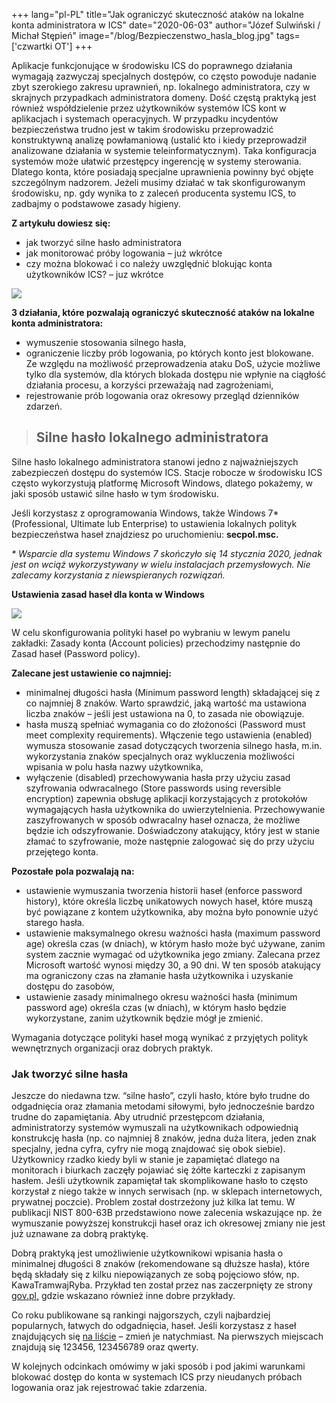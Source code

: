 +++
lang="pl-PL"
title="Jak ograniczyć skuteczność ataków na lokalne konta administratora w ICS"
date="2020-06-03"
author="Józef Sulwiński / Michał Stępień"
image="/blog/Bezpieczenstwo_hasla_blog.jpg"
tags=['czwartki OT']
+++

Aplikacje funkcjonujące w środowisku ICS do poprawnego działania wymagają zazwyczaj specjalnych dostępów, co często powoduje nadanie zbyt szerokiego zakresu uprawnień, np. lokalnego administratora, czy w skrajnych przypadkach administratora domeny. Dość częstą praktyką jest również współdzielenie przez użytkowników systemów ICS kont w aplikacjach i systemach operacyjnych. W przypadku incydentów bezpieczeństwa trudno jest w takim środowisku przeprowadzić konstruktywną analizę powłamaniową (ustalić kto i kiedy przeprowadził analizowane działania w systemie teleinformatycznym). Taka konfiguracja systemów może ułatwić przestępcy ingerencję w systemy sterowania. Dlatego konta, które posiadają specjalne uprawnienia powinny być objęte szczególnym nadzorem. Jeżeli musimy działać w tak skonfigurowanym środowisku, np. gdy wynika to z zaleceń producenta systemu ICS, to zadbajmy o podstawowe zasady higieny.

**Z artykułu dowiesz się:**

*   jak tworzyć silne hasło administratora
*   jak monitorować próby logowania – już wkrótce
*   czy można blokować i co należy uwzględnić blokując konta użytkowników ICS? – juz wkrótce

![](/blog/Bezpieczenstwo_hasla_blog.jpg)

**3 działania, które pozwalają ograniczyć skuteczność ataków na lokalne konta administratora:**

*   wymuszenie stosowania silnego hasła,
*   ograniczenie liczby prób logowania, po których konto jest blokowane. Ze względu na możliwość przeprowadzenia ataku DoS, użycie możliwe tylko dla systemów, dla których blokada dostępu nie wpłynie na ciągłość działania procesu, a korzyści przeważają nad zagrożeniami,
*   rejestrowanie prób logowania oraz okresowy przegląd dzienników zdarzeń.

> Silne hasło lokalnego administratora
> ------------------------------------

Silne hasło lokalnego administratora stanowi jedno z najważniejszych zabezpieczeń dostępu do systemów ICS. Stacje robocze w środowisku ICS często wykorzystują platformę Microsoft Windows, dlatego pokażemy, w jaki sposób ustawić silne hasło w tym środowisku.

Jeśli korzystasz z oprogramowania Windows, także Windows 7\* (Professional, Ultimate lub Enterprise) to ustawienia lokalnych polityk bezpieczeństwa haseł znajdziesz po uruchomieniu: **secpol.msc.**

_\* Wsparcie dla systemu Windows 7 skończyło się 14 stycznia 2020, jednak jest on wciąż wykorzystywany w wielu instalacjach przemysłowych. Nie zalecamy korzystania z niewspieranych rozwiązań._

**Ustawienia zasad haseł dla konta w Windows**

[![](/blog/Ustawienia-zasad-hasel-dla-konta-w-Windows.jpg)](/blog/Ustawienia-zasad-hasel-dla-konta-w-Windows.jpg)

W celu skonfigurowania polityki haseł po wybraniu w lewym panelu zakładki: Zasady konta (Account policies) przechodzimy następnie do Zasad haseł (Password policy).

**Zalecane jest ustawienie co najmniej:**

*   minimalnej długości hasła (Minimum password length) składającej się z co najmniej 8 znaków. Warto sprawdzić, jaką wartość ma ustawiona liczba znaków – jeśli jest ustawiona na 0, to zasada nie obowiązuje.
*   hasła muszą spełniać wymagania co do złożoności (Password must meet complexity requirements). Włączenie tego ustawienia (enabled) wymusza stosowanie zasad dotyczących tworzenia silnego hasła, m.in. wykorzystania znaków specjalnych oraz wykluczenia możliwości wpisania w polu hasła nazwy użytkownika,
*   wyłączenie (disabled) przechowywania hasła przy użyciu zasad szyfrowania odwracalnego (Store passwords using reversible encryption) zapewnia obsługę aplikacji korzystających z protokołów wymagających hasła użytkownika do uwierzytelnienia. Przechowywanie zaszyfrowanych w sposób odwracalny haseł oznacza, że możliwe będzie ich odszyfrowanie. Doświadczony atakujący, który jest w stanie złamać to szyfrowanie, może następnie zalogować się do przy użyciu przejętego konta.

**Pozostałe pola pozwalają na:**

*   ustawienie wymuszania tworzenia historii haseł (enforce password history), które określa liczbę unikatowych nowych haseł, które muszą być powiązane z kontem użytkownika, aby można było ponownie użyć starego hasła.
*   ustawienie maksymalnego okresu ważności hasła (maximum password age) określa czas (w dniach), w którym hasło może być używane, zanim system zacznie wymagać od użytkownika jego zmiany. Zalecana przez Microsoft wartość wynosi między 30, a 90 dni. W ten sposób atakujący ma ograniczony czas na złamanie hasła użytkownika i uzyskanie dostępu do zasobów,
*   ustawienie zasady minimalnego okresu ważności hasła (minimum password age) określa czas (w dniach), w którym hasło będzie wykorzystane, zanim użytkownik będzie mógł je zmienić.

Wymagania dotyczące polityki haseł mogą wynikać z przyjętych polityk wewnętrznych organizacji oraz dobrych praktyk.

### Jak tworzyć silne hasła

Jeszcze do niedawna tzw. “silne hasło”, czyli hasło, które było trudne do odgadnięcia oraz złamania metodami siłowymi, było jednocześnie bardzo trudne do zapamiętania. Aby utrudnić przestępcom działania, administratorzy systemów wymuszali na użytkownikach odpowiednią konstrukcję hasła (np. co najmniej 8 znaków, jedna duża litera, jeden znak specjalny, jedna cyfra, cyfry nie mogą znajdować się obok siebie). Użytkownicy rzadko kiedy byli w stanie je zapamiętać dlatego na monitorach i biurkach zaczęły pojawiać się żółte karteczki z zapisanym hasłem. Jeśli użytkownik zapamiętał tak skomplikowane hasło to często korzystał z niego także w innych serwisach (np. w sklepach internetowych, prywatnej poczcie). Problem został dostrzeżony już kilka lat temu. W publikacji NIST 800-63B przedstawiono nowe zalecenia wskazujące np. że wymuszanie powyższej konstrukcji haseł oraz ich okresowej zmiany nie jest już uznawane za dobrą praktykę.

Dobrą praktyką jest umożliwienie użytkownikowi wpisania hasła o minimalnej długości 8 znaków (rekomendowane są dłuższe hasła), które będą składały się z kilku niepowiązanych ze sobą pojęciowo słów, np. KawaTramwajRyba. Przykład ten został przez nas zaczerpnięty ze strony [gov.pl,](https://www.gov.pl/web/baza-wiedzy/jak-tworzyc-bezpieczne-hasla) gdzie wskazano również inne dobre przykłady.

Co roku publikowane są rankingi najgorszych, czyli najbardziej popularnych, łatwych do odgadnięcia, haseł. Jeśli korzystasz z haseł znajdujących się [na liście](https://pclab.pl/news82882.html) – zmień je natychmiast. Na pierwszych miejscach znajdują się 123456, 123456789 oraz qwerty.

W kolejnych odcinkach omówimy w jaki sposób i pod jakimi warunkami blokować dostęp do konta w systemach ICS przy nieudanych próbach logowania oraz jak rejestrować takie zdarzenia.